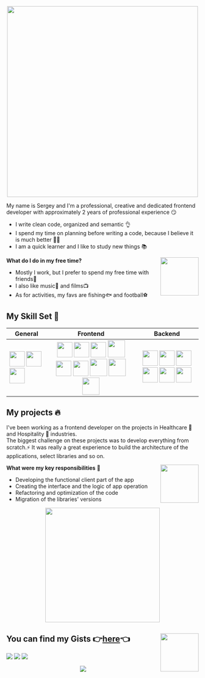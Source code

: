 <p align="center">
<img src="https://camo.githubusercontent.com/b40aa6e0a49e00065a11b3773f9f4d7098be2fed4da538a0a32abb74992a7869/68747470733a2f2f726973686176616e616e642e6769746875622e696f2f7374617469632f696d616765732f6772656574696e67732e676966" width="500">
</p>
My name is Sergey and I'm a professional, creative and dedicated frontend developer with approximately 2 years of professional experience 😏  

* I write clean code, organized and semantic 👌  
* I spend my time on planning before writing a code, because I believe it is much better 👨‍💻  
* I am a quick learner and I like to study new things 📚  

**What do I do in my free time?**<img align="right" width="100" height="100" src="https://c.tenor.com/oeE2rjE4yN4AAAAj/%D0%B1%D0%B0%D0%BD%D0%B0%D0%BD-banana.gif">  
* Mostly I work, but I prefer to spend  my free time with friends🙌  
* I also like music🎵 and films📺  
* As for activities, my favs are fishing🐟 and football⚽


## My Skill Set 📝 


| General       | Frontend                | Backend |
| ------------- |:------------------:| :-----:|
|  <img src="https://simpleicons.org/icons/javascript.svg" width="40"> <img src="https://simpleicons.org/icons/typescript.svg" width="40"> <img src="https://simpleicons.org/icons/git.svg" width="40"> |  <img src="https://simpleicons.org/icons/react.svg" width="40">  <img src="https://simpleicons.org/icons/mobx.svg" width="40">  <img src="https://simpleicons.org/icons/css3.svg" width="40">  <img src="https://uxwing.com/wp-content/themes/uxwing/download/07-web-app-development/rest-api.png" width="45"> <img src="https://simpleicons.org/icons/graphql.svg" width="40"> <img src="https://simpleicons.org/icons/jest.svg" width="40"> <img src="https://cdn.icon-icons.com/icons2/2248/PNG/512/material_ui_icon_137419.png" width="45"> <img src="https://simpleicons.org/icons/antdesign.svg" width="45"> <img src="https://simpleicons.org/icons/electron.svg" width="45">    | <img src="https://simpleicons.org/icons/nodedotjs.svg" width="40"> <img src="https://simpleicons.org/icons/postgresql.svg" width="40"> <img src="https://simpleicons.org/icons/mysql.svg" width="40"> <img src="https://simpleicons.org/icons/mongodb.svg" width="40"> <img src="https://simpleicons.org/icons/sequelize.svg" width="40"> <img src="https://ltdfoto.ru/images/2022/04/11/113460271-5cae8800-9418-11eb-9c9b-7e9b1827aaf0.jpg" width="40"> ||  

## My projects 🔥
I've been working as a frontend developer on the projects in Healthcare 🏥 and Hospitality 🏬 industries.  
The biggest challenge on these projects was to develop everything from scratch.⚡ It was really a great experience to build the architecture of the applications, select libraries and so on.  

**What were my key responsibilities** 🚀<img align="right" width="100" height="100" src="https://raw.githubusercontent.com/SP-XD/SP-XD/main/images/linux_rounded.gif">  
 * Developing the functional client part of the app
 * Creating the interface and the logic of app operation
 * Refactoring and optimization of the code
 * Migration of the libraries' versions
<p align="center">
<img src="https://i.pinimg.com/originals/9d/9b/d1/9d9bd13afce1a798d22ecfd9897730ed.gif" width="300">
</p>

## You can find my Gists 👉[here](https://gist.github.com/smaifetov)👈  <img align="right" width="100" height="100" src="https://github.com/raghavk16/raghavk16/blob/master/octo.gif">  

![](https://github-profile-summary-cards.vercel.app/api/cards/profile-details?username=smaifetov&theme=default)
![](http://github-profile-summary-cards.vercel.app/api/cards/stats?username=smaifetov&theme=default)
![](http://github-profile-summary-cards.vercel.app/api/cards/repos-per-language?username=smaifetov&theme=default)

<p align="center">
<img src="https://raw.githubusercontent.com/nilfalse/nilfalse/master/contributions.gif">
</p>


